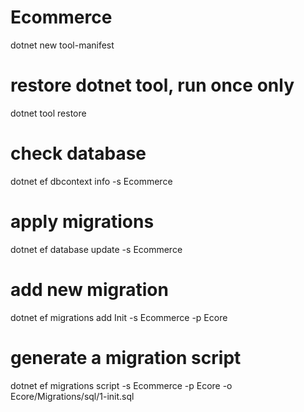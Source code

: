 # Ecommerce
dotnet new tool-manifest

# restore dotnet tool, run once only
dotnet tool restore

# check database
dotnet ef dbcontext info -s Ecommerce

# apply migrations
dotnet ef database update -s Ecommerce

# add new migration
dotnet ef migrations add Init -s Ecommerce -p Ecore

# generate a migration script
dotnet ef migrations script -s Ecommerce -p Ecore -o Ecore/Migrations/sql/1-init.sql

